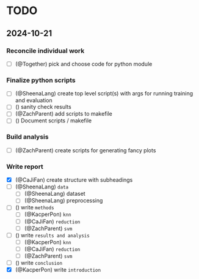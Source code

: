 # TODO

## 2024-10-21

### Reconcile individual work
- [ ] (@Together) pick and choose code for python module

### Finalize python scripts
- [ ] (@SheenaLang) create top level script(s) with args for running training and evaluation
- [ ] () sanity check results
- [ ] (@ZachParent) add scripts to makefile
- [ ] () Document scripts / makefile

### Build analysis
- [ ] (@ZachParent) create scripts for generating fancy plots

### Write report
- [x] (@CaJiFan) create structure with subheadings
- [ ] (@SheenaLang) `data`
    - [ ] (@SheenaLang) dataset
    - [ ] (@SheenaLang) preprocessing
- [ ] () write `methods`
    - [ ] (@KacperPon) `knn`
    - [ ] (@CaJiFan) `reduction`
    - [ ] (@ZachParent) `svm`
- [ ] () write `results and analysis`
    - [ ] (@KacperPon) `knn`
    - [ ] (@CaJiFan) `reduction`
    - [ ] (@ZachParent) `svm`
- [ ] () write `conclusion`
- [x] (@KacperPon) write `introduction`
